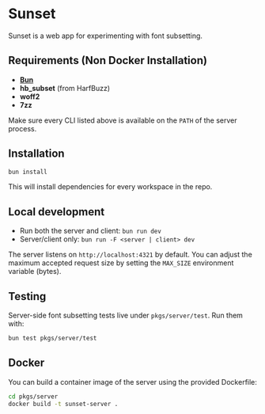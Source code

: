 # Sunset

Sunset is a web app for experimenting with font subsetting.

<!-- 
TODO: Docker compose setup
-->

## Requirements (Non Docker Installation)

- [**Bun**](https://bun.com/)
- **hb_subset** (from HarfBuzz)
- **woff2**
- **7zz**

Make sure every CLI listed above is available on the `PATH` of the server process.

## Installation

```bash
bun install
```

This will install dependencies for every workspace in the repo.

## Local development

- Run both the server and client: `bun run dev`
- Server/client only: `bun run -F <server | client> dev`

The server listens on `http://localhost:4321` by default. You can adjust the maximum accepted request size by setting the `MAX_SIZE` environment variable (bytes).

<!-- TODO: API_URL Explanation -->

## Testing

Server-side font subsetting tests live under `pkgs/server/test`. Run them with:

```bash
bun test pkgs/server/test
```

## Docker

You can build a container image of the server using the provided Dockerfile:

```bash
cd pkgs/server
docker build -t sunset-server .
```
